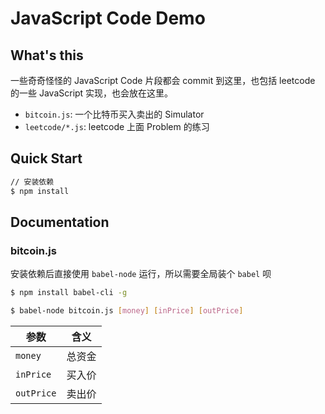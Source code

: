JavaScript Code Demo
=====

## What's this

一些奇奇怪怪的 JavaScript Code 片段都会 commit 到这里，也包括 leetcode 的一些 JavaScript 实现，也会放在这里。

- `bitcoin.js`: 一个比特币买入卖出的 Simulator
- `leetcode/*.js`: leetcode 上面 Problem 的练习

## Quick Start

```bash
// 安装依赖
$ npm install
```

## Documentation

### bitcoin.js

安装依赖后直接使用 `babel-node` 运行，所以需要全局装个 `babel` 呗

```bash
$ npm install babel-cli -g

$ babel-node bitcoin.js [money] [inPrice] [outPrice]
```

参数 | 含义
--- | ---
`money` | 总资金
`inPrice` | 买入价
`outPrice` | 卖出价
